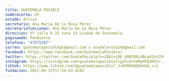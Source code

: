 ```yaml
---
title: GUATEMALA POSIBLE
nombrecorto: GP
estado: Activo
secretario: Ana María De La Rosa Pérez
secretariofunciones: Ana María De La Rosa Pérez
direccion: 5ª calle 6-33 zona 13 ciudad de Guatemala
paginaweb: Pendiente
telefono: "47575287"
correo: guatemalaposiblegt@gmail.com y anadelarosa16@gmail.com
facebook: https://www.facebook.com/GuatemalaPosible/
twitter: https://twitter.com/GuatePosible?s=20&t=LRE_O9BYDbL4BxqXIxtCPw
instagram: https://instagram.com/guatemalaposible?igshid=YmMyMTA2M2Y=
tiktok: https://www.tiktok.com/@guatemalaposible?_t=8XRBSQQ4bVm&_r=1
fundacion: 2021-04-15T17:54:03.424Z
---
```

